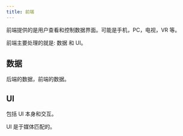 ```yaml
---
title: 前端
---
```


前端提供的是用户查看和控制数据界面。可能是手机，PC，电视，VR 等。

前端主要处理的就是: 数据 和 UI。 

## 数据
后端的数据，前端的数据。

## UI
包括 UI 本身和交互。

UI 是于媒体匹配的。